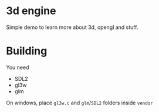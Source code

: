 # 3d engine

Simple demo to learn more about 3d, opengl and stuff.

# Building

You need

- SDL2
- gl3w
- glm

On windows, place `gl3w.c` and `glm`/`SDL2` folders inside `vendor`